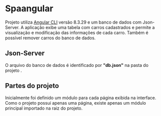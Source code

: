 # Spaangular

Projeto utiliza [Angular CLI](https://github.com/angular/angular-cli) versão 8.3.29 e um banco de dados com Json-Server. A aplicação exibe uma tabela com carros cadastrados e permite a visualização e modificação das informações de cada carro. Também é possível remover carros do banco de dados. 

## Json-Server

O arquivo do banco de dados é identificado por **"db.json"** na pasta do projeto .

## Partes do projeto

Inicialmente foi definido um módulo para cada página exibida na interface. Como o projeto possui apenas uma página, existe apenas um módulo principal importado na raiz do projeto. 


